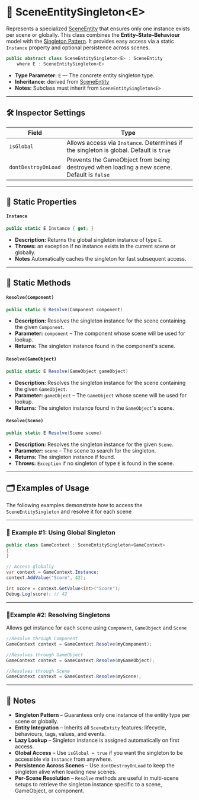 # 🧩 SceneEntitySingleton&lt;E&gt;

Represents a specialized [SceneEntity](SceneEntity.md) that ensures only one instance exists per scene or globally. This
class combines the **Entity–State–Behaviour** model with
the [Singleton Pattern](https://en.wikipedia.org/wiki/Singleton_pattern). It provides easy access via a static
`Instance` property and optional persistence across scenes.

```csharp
public abstract class SceneEntitySingleton<E> : SceneEntity 
    where E : SceneEntitySingleton<E>
```

- **Type Parameter:** `E` — The concrete entity singleton type.
- **Inheritance:** derived from [SceneEntity](SceneEntity.md)
- **Notes:** Subclass must inherit from `SceneEntitySingleton<E>`

---

## 🛠 Inspector Settings

| Field               | Type                                                                                      |
|---------------------|-------------------------------------------------------------------------------------------|
| `isGlobal`          | Allows access via `Instance`. Determines if the singleton is global. Default is `true`    |
| `dontDestroyOnLoad` | Prevents the GameObject from being destroyed when loading a new scene. Default is `false` |

---

## 🔑 Static Properties

#### `Instance`

```csharp
public static E Instance { get; }
```

- **Description:** Returns the global singleton instance of type `E`.
- **Throws:** an exception if no instance exists in the current scene or globally.
- **Notes** Automatically caches the singleton for fast subsequent access.

---

## 🏹 Static Methods

#### `Resolve(Component)`

```csharp
public static E Resolve(Component component)
```

- **Description:** Resolves the singleton instance for the scene containing the given `Component`.
- **Parameter:** `component` – The component whose scene will be used for lookup.
- **Returns:** The singleton instance found in the component's scene.

#### `Resolve(GameObject)`

```csharp
public static E Resolve(GameObject gameObject)
```

- **Description:** Resolves the singleton instance for the scene containing the given `GameObject`.
- **Parameter:** `gameObject` – The `GameObject` whose scene will be used for lookup.
- **Returns:** The singleton instance found in the `GameObject`'s scene.

#### `Resolve(Scene)`

```csharp
public static E Resolve(Scene scene)
```

- **Description:** Resolves the singleton instance for the given `Scene`.
- **Parameter:** `scene` – The scene to search for the singleton.
- **Returns:** The singleton instance if found.
- **Throws:** `Exception` if no singleton of type `E` is found in the scene.

---

## 🗂 Examples of Usage

The following examples demonstrate how to access the `SceneEntitySingleton` and resolve it for each scene

---

### 🔹 Example #1: Using Global Singleton

```csharp
public class GameContext : SceneEntitySingleton<GameContext>
{
}
```

```csharp
// Access globally
var context = GameContext.Instance;
context.AddValue("Score", 42);

int score = context.GetValue<int>("Score");
Debug.Log(score); // 42
```

---

### 🔹Example #2: Resolving Singletons

Allows get instance for each scene using `Component`, `GameObject` and `Scene`

```csharp
//Resolve through Component
GameContext context = GameContext.Resolve(myComponent);
```

```csharp
//Resolves through GameObject
GameContext context = GameContext.Resolve(myGameObject);
```

```csharp
//Resolves through Scene
GameContext context = GameContext.Resolve(myScene);
```

---

## 📝 Notes

- **Singleton Pattern** – Guarantees only one instance of the entity type per scene or globally.
- **Entity Integration** – Inherits all `SceneEntity` features: lifecycle, behaviours, tags, values, and events.
- **Lazy Lookup** – Singleton instance is assigned automatically on first access.
- **Global Access** – Use `isGlobal = true` if you want the singleton to be accessible via `Instance` from anywhere.
- **Persistence Across Scenes** – Use `dontDestroyOnLoad` to keep the singleton alive when loading new scenes.
- **Per-Scene Resolution** – `Resolve` methods are useful in multi-scene setups to retrieve the singleton instance
  specific to a scene, GameObject, or component.
